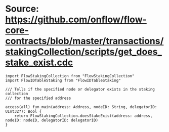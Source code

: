 # Source: https://github.com/onflow/flow-core-contracts/blob/master/transactions/stakingCollection/scripts/get_does_stake_exist.cdc

```
import FlowStakingCollection from "FlowStakingCollection"
import FlowIDTableStaking from "FlowIDTableStaking"

/// Tells if the specified node or delegator exists in the staking collection 
/// for the specified address

access(all) fun main(address: Address, nodeID: String, delegatorID: UInt32?): Bool {
    return FlowStakingCollection.doesStakeExist(address: address, nodeID: nodeID, delegatorID: delegatorID)
}
```